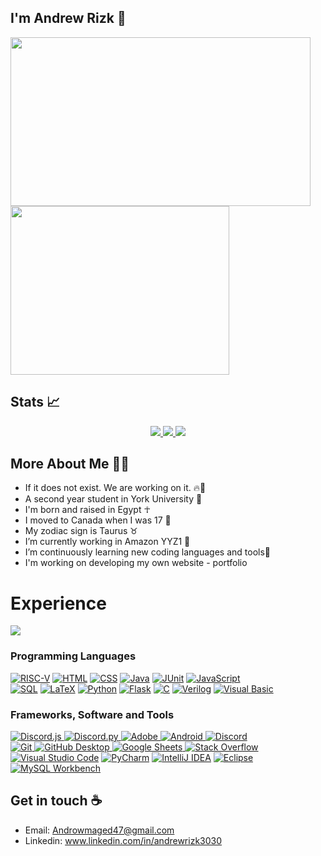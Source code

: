 ## I'm Andrew Rizk 👋                                     
<img src="https://user-images.githubusercontent.com/97995173/218375450-83500eca-1d83-4fe9-9317-840a8482cdc3.PNG" width="480" height="270">   <img src="https://user-images.githubusercontent.com/97995173/218374363-f4dc2c66-67a0-422f-a005-b932bad99a4d.gif" width="350" height="270">   
 
    
 
          
## Stats 📈  
<p align="center">
  <a href="https://github.com/AndrewidRizk">
    <img src="http://github-profile-summary-cards.vercel.app/api/cards/profile-details?username=AndrewidRizk&theme=transparent" />
  </a>
  <a href="https://github.com/AndrewidRizk">
    <img src="https://github-readme-streak-stats.herokuapp.com/?user=AndrewidRizk&hide_border=true&card_width=338&theme=transparent" />
  </a>
  <a href="https://github.com/AndrewidRizk">
    <img src="http://github-profile-summary-cards.vercel.app/api/cards/stats?username=AndrewidRizk&theme=transparent" />
  </a>
</p>

	    
		     
 ## More About Me 🙋‍♂️
- If it does not exist. We are working on it. 🔥💪
- A second year student in York University 📖 
- I'm born and raised in Egypt ☥
- I moved to Canada when I was 17 🍁
- My zodiac sign is Taurus ♉ 
- I’m currently working in Amazon YYZ1 🔭  
- I’m continuously learning new coding languages and tools🌱
- I'm working on developing my own website - portfolio

<h1 id="experience">Experience</h1>
	<img src="https://github-readme-stats-git-masterrstaa-rickstaa.vercel.app/api/top-langs/?username=AndrewidRizk&theme=react&hide_border=true&layout=compact"/>
	<h3 id="programming_languages">Programming Languages</h3>
	<p>
  <a href="#"><img alt="RISC-V" src="https://img.shields.io/badge/RISC--V-005AFF?logo=riscv&logoColor=white"></a>
<a href="#"><img alt="HTML" src="https://img.shields.io/badge/HTML5-E34F26?logo=html5&logoColor=white"></a>
  <a href="https://github.com/search?q=user%AndrewidRizk+language%3Acss"><img alt="CSS" src="https://img.shields.io/badge/CSS-1572B6.svg?logo=css3&logoColor=white"></a>
  <a href="https://github.com/search?q=user%AndrewidRizk+language%3Ajava"><img alt="Java" src="https://custom-icon-badges.demolab.com/badge/Java-007396.svg?logo=java&logoColor=white"></a>
		<a  href="https://github.com/search?q=user%AndrewidRizk+language%3Ajava"><img alt="JUnit" src="https://img.shields.io/badge/JUnit-25A162?logo=junit5&logoColor=white"></a>
  <a href="https://github.com/search?q=user%AndrewidRizk+language%3Ajavascript"><img alt="JavaScript" src="https://img.shields.io/badge/JavaScript-F7DF1E.svg?logo=javascript&logoColor=black"></a> 
		    </br>
		<a  href="https://github.com/search?q=user%AndrewidRizk+language%3Apython"><img alt="SQL" src="https://img.shields.io/badge/SQL-4479A1.svg?logo=sql&logoColor=white"></a>
  <a href="https://github.com/search?q=user%AndrewidRizk+language%3Atex"><img alt="LaTeX" src="https://img.shields.io/badge/LaTeX-008080.svg?logo=LaTeX&logoColor=white"></a>
  <a href="https://github.com/search?q=user%AndrewidRizk+language%3Apython"><img alt="Python" src="https://img.shields.io/badge/Python-14354C.svg?logo=python&logoColor=white"></a>
		<a href="https://github.com/search?q=user%AndrewidRizk+language%3Apython"><img alt="Flask" src="https://img.shields.io/badge/Flask-000000?logo=flask&logoColor=white"></a>
<a  href="https://github.com/search?q=user%AndrewidRizk+language%3Apython"><img alt="C" src="https://img.shields.io/badge/language-00599C?logo=c&logoColor=white&color=00599C"></a>
	<a  href="https://github.com/search?q=user%AndrewidRizk+language%3Apython"><img alt="Verilog" src="https://img.shields.io/badge/Verilog-1382A7?logo=xilinx&logoColor=white"></a>
	<a href="https://github.com/search?q=user%AndrewidRizk+language%3Apython"><img alt="Visual Basic" src="https://img.shields.io/badge/Visual%20Basic-5C2D91.svg?logo=visual-studio&logoColor=white"></a>

		


</p>
	<h3 id="software">Frameworks, Software and Tools</h3>
	<p>
		<a href="#"><img alt="Discord.js" src="https://custom-icon-badges.demolab.com/badge/Discord.js-orange.svg?logo=djs"/>
	    <a href="#"><img alt="Discord.py" src="https://custom-icon-badges.demolab.com/badge/Discord.py-0d1620.svg?logo=dpy"/>
	    <a href="#"><img alt="Adobe" src="https://img.shields.io/badge/Adobe-FF0000.svg?logo=adobe&logoColor=white"/>
	    <a href="#"><img alt="Android" src="https://img.shields.io/badge/Android-3DDC84?logo=android&logoColor=white"/>
	    <a/>
	    <a href="#"><img alt="Discord" src="https://img.shields.io/badge/-Discord-5865F2.svg?logo=discord&logoColor=white"/><br/>
	    <a href="#"><img alt="Git" src="https://img.shields.io/badge/Git-F05033.svg?logo=git&logoColor=white"/>
	    <a href="#"><img alt="GitHub Desktop" src="https://img.shields.io/badge/GitHub%20Desktop-8034A9.svg?logo=github&logoColor=white"/>
	    <a href="#"><img alt="Google Sheets" src="https://img.shields.io/badge/Sheets-34A853.svg?logo=google%20sheets&logoColor=white"/>
	    <a/>
	    <a/>
	    <a/>
	    <a href="#"><img alt="Stack Overflow" src="https://img.shields.io/badge/-Stack%20Overflow-FE7A16?logo=stack-overflow&logoColor=white"/>
		    </br>
	    <a/>
	    <a href="#"><img alt="Visual Studio Code" src="https://img.shields.io/badge/Visual%20Studio%20Code-0078d7.svg?logo=visual-studio-code&logoColor=white"></a>
		<a href="#"><img alt="PyCharm" src="https://img.shields.io/badge/PyCharm-F05033.svg?logo=pycharm&logoColor=white"/></a>
    <a href="#"><img alt="IntelliJ IDEA" src="https://img.shields.io/badge/IntelliJ_IDEA-34A853.svg?logo=intellij-idea&logoColor=white"></a>
		    <a href="#"><img alt="Eclipse" src="https://img.shields.io/badge/Eclipse-2C2255?logo=eclipse-ide&logoColor=white"></a>
		    <a href="#"><img alt="MySQL Workbench" src="https://img.shields.io/badge/MySQL%20Workbench-4479A1.svg?logo=mysql&logoColor=white"></a>


 
	
	

## Get in touch ☕
- Email: Androwmaged47@gmail.com
- Linkedin: www.linkedin.com/in/andrewrizk3030 
 
  

